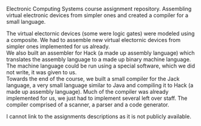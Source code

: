Electronic Computing Systems course assignment repository. Assembling virtual electronic devices from simpler ones and created a compiler for a small language.

The virtual electornic devices (some were logic gates) were modeled using a composite.
We had to assemble new virtual electornic devices from simpler ones implemented for us already.  
We also built an assembler for Hack (a made up assembly language) which translates the assembly language to a made up binary machine language.
The machine language could be run using a special software, which we did not write, it was given to us.  
Towards the end of the course, we built a small compiler for the Jack language, a very small language similar to Java
and compiling it to Hack (a made up assembly language).
Much of the compiler was already implemented for us, we just had to implement several left over staff.
The compiler comprised of a scanner, a parser and a code generator.

I cannot link to the assignments descriptions as it is not publicly available.
